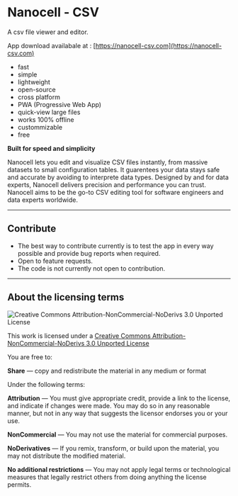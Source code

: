 
# Nanocell - CSV

A csv file viewer and editor.

App download availabale at : [https://nanocell-csv.com](https://nanocell-csv.com)

- fast
- simple
- lightweight
- open-source
- cross platform
- PWA (Progressive Web App)
- quick-view large files
- works 100% offline
- custommizable
- free




**Built for speed and simplicity**

Nanocell lets you edit and visualize CSV files instantly, from massive datasets to small configuration tables.
It guarentees your data stays safe and accurate by avoiding to interprete data types.
Designed by and for data experts, Nanocell delivers precision and performance you can trust.
Nanocell aims to be the go-to CSV editing tool for software engineers and data experts worldwide.

______________


## Contribute

- The best way to contribute currently is to test the app in every way possible and provide bug reports when required.
- Open to feature requests.
- The code is not currently not open to contribution. 




______________


## About the licensing terms

![Creative Commons Attribution-NonCommercial-NoDerivs 3.0 Unported License](https://i.creativecommons.org/l/by-nc-nd/3.0/88x31.png)


This work is licensed under a [Creative Commons Attribution-NonCommercial-NoDerivs 3.0 Unported License](http://creativecommons.org/licenses/by-nc-nd/3.0/)


You are free to: 

**Share** — copy and redistribute the material in any medium or format

Under the following terms:

**Attribution** — You must give appropriate credit, provide a link to the license, and indicate if changes were made. You may do so in any reasonable manner, but not in any way that suggests the licensor endorses you or your use.

**NonCommercial** — You may not use the material for commercial purposes.

**NoDerivatives** — If you remix, transform, or build upon the material, you may not distribute the modified material.

**No additional restrictions** — You may not apply legal terms or technological measures that legally restrict others from doing anything the license permits.




 



